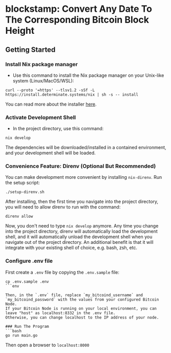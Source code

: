 # blockstamp: Convert Any Date To The Corresponding Bitcoin Block Height

## Getting Started

### Install Nix package manager

- Use this command to install the Nix package manager on your Unix-like system (Linux/MacOS/WSL):
```shell
curl --proto '=https' --tlsv1.2 -sSf -L https://install.determinate.systems/nix | sh -s -- install
````
You can read more about the installer [here](https://zero-to-nix.com/concepts/nix-installer).

### Activate Development Shell

- In the project directory, use this command:
```shell
nix develop
```
The dependencies will be downloaded/installed in a contained environment, and your development shell will be loaded.


### Convenience Feature: Direnv (Optional But Recommended)

You can make development more convenient by installing `nix-direnv`.  Run the setup script:
```shell
./setup-direnv.sh
```

After installing, then the first time you navigate into the project directory, you will need to allow direnv to run with the command:
```shell
direnv allow
```

Now, you don't need to type `nix develop` anymore.  Any time you change into the project directory, direnv will automatically load the development shell, and it will automatically unload the development shell when you navigate out of the project directory.  An additional benefit is that it will integrate with your existing shell of choice, e.g. bash, zsh, etc.

### Configure .env file

First create a `.env` file by copying the `.env.sample` file:
```
cp .env.sample .env
```env 

Then, in the `.env` file, replace `my_bitcoind_username` and `my_bitcoind_password` with the values from your configured Bitcoin Node.
If your Bitcoin Node is running on your local environment, you can leave "host" as localhost:8332 in the .env file.
Otherwise, you can change localhost to the IP address of your node.

### Run The Program
```bash
go run main.go
```
Then open a browser to `localhost:8000`
